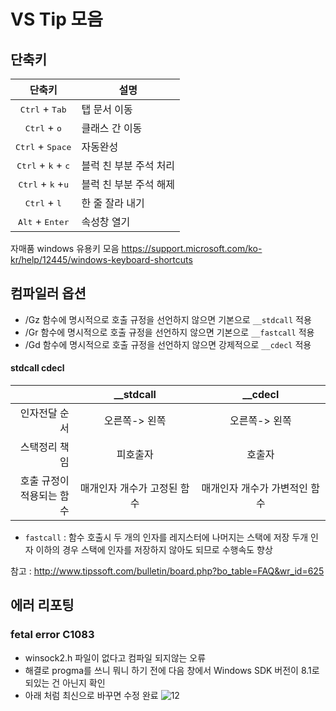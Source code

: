 # VS Tip 모음

## 단축키
단축키|설명
:---:|---
<kbd>Ctrl</kbd> + <kbd>Tab</kbd> | 탭 문서 이동
<kbd>Ctrl</kbd> + <kbd>o</kbd> | 클래스 간 이동
<kbd>Ctrl</kbd> + <kbd>Space</kbd> | 자동완성
<kbd>Ctrl</kbd> + <kbd>k</kbd> + <kbd>c</kbd> | 블럭 친 부분 주석 처리
<kbd>Ctrl</kbd> + <kbd>k</kbd> +<kbd>u</kbd> | 블럭 친 부분 주석 해제
<kbd>Ctrl</kbd> + <kbd>l</kbd>| 한 줄 잘라 내기
<kbd>Alt</kbd> + <kbd>Enter</kbd>| 속성창 열기

자매품 windows 유용키 모음 https://support.microsoft.com/ko-kr/help/12445/windows-keyboard-shortcuts

## 컴파일러 옵션
- /Gz
 함수에 명시적으로 호출 규정을 선언하지 않으면 기본으로 `__stdcall` 적용
- /Gr
함수에 명시적으로 호출 규정을 선언하지 않으면 기본으로 `__fastcall` 적용
- /Gd
함수에 명시적으로 호출 규정을 선언하지 않으면 강제적으로 `__cdecl` 적용

#### stdcall cdecl
||__stdcall|__cdecl|
|---:|:---:|:---:|
|인자전달 순서|오른쪽-> 왼쪽|오른쪽-> 왼쪽|
|스택정리 책임|피호출자|호출자|
|호출 규정이<br>적용되는 함수|매개인자 개수가 고정된 함수|매개인자 개수가 가변적인 함수|

- `fastcall` : 함수 호출시 두 개의 인자를 레지스터에 나머지는 스택에 저장
두개 인자 이하의 경우 스택에 인자를 저장하지 않아도 되므로 수행속도 향상

참고 : http://www.tipssoft.com/bulletin/board.php?bo_table=FAQ&wr_id=625

## 에러 리포팅
### fetal error C1083
- winsock2.h 파일이 없다고 컴파일 되지않는 오류
- 해결로 progma를 쓰니 뭐니 하기 전에 다음 창에서 Windows SDK 버전이 8.1로 되있는 건 아닌지 확인
- 아래 처럼 최신으로 바꾸면 수정 완료
![12](http://i.imgur.com/048kvG6.png)
